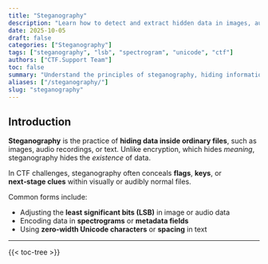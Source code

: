 ```yaml
---
title: "Steganography"
description: "Learn how to detect and extract hidden data in images, audio, and text using steganography tools and analysis techniques for CTF challenges."
date: 2025-10-05
draft: false
categories: ["Steganography"]
tags: ["steganography", "lsb", "spectrogram", "unicode", "ctf"]
authors: ["CTF.Support Team"]
toc: false
summary: "Understand the principles of steganography, hiding information in plain sight, and learn how to extract secret data from images, audio, and text."
aliases: ["/steganography/"]
slug: "steganography"
---
```


## Introduction

**Steganography** is the practice of **hiding data inside ordinary files**, such as images, audio recordings, or text.
Unlike encryption, which hides *meaning*, steganography hides the *existence* of data.

In CTF challenges, steganography often conceals **flags**, **keys**, or **next‑stage clues** within visually or audibly normal files.

Common forms include:

- Adjusting the **least significant bits (LSB)** in image or audio data
- Encoding data in **spectrograms** or **metadata fields**
- Using **zero‑width Unicode characters** or **spacing** in text

---

{{< toc-tree >}}
